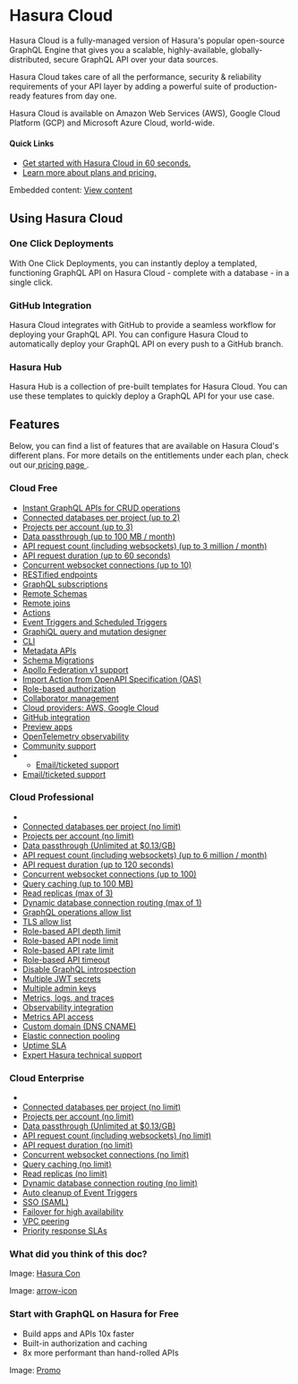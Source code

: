# Hasura Cloud

Hasura Cloud is a fully-managed version of Hasura's popular open-source GraphQL Engine that gives you a scalable, highly-available, globally-distributed, secure GraphQL API over your data sources.

Hasura Cloud takes care of all the performance, security & reliability requirements of your API layer by adding a powerful suite of production-ready features from day one.

Hasura Cloud is available on Amazon Web Services (AWS), Google Cloud Platform (GCP) and Microsoft Azure Cloud, world-wide.

#### Quick Links

- [ Get started with Hasura Cloud in 60 seconds. ](https://hasura.io/docs/latest/getting-started/getting-started-cloud/)
- [ Learn more about plans and pricing. ](https://hasura.io/docs/latest/hasura-cloud/plans/)


Embedded content: [ View content ](https://www.youtube.com/embed/bZvaHDJf6ZM?enablejsapi=1&origin=https://hasura.io)

## Using Hasura Cloud​

### One Click Deployments

With One Click Deployments, you can instantly deploy a templated, functioning GraphQL API on Hasura Cloud - complete with a database - in a single click.

### GitHub Integration

Hasura Cloud integrates with GitHub to provide a seamless workflow for deploying your GraphQL API. You can configure Hasura Cloud to automatically deploy your GraphQL API on every push to a GitHub branch.

### Hasura Hub

Hasura Hub is a collection of pre-built templates for Hasura Cloud. You can use these templates to quickly deploy a GraphQL API for your use case.

## Features

Below, you can find a list of features that are available on Hasura Cloud's different plans. For more details on the entitlements under each plan, check out our[ pricing page ](https://hasura.io/docs/latest/hasura-cloud/plans/).

### Cloud Free​

- [ Instant GraphQL APIs for CRUD operations ](https://hasura.io/docs/latest/schema/overview/)
- [ Connected databases per project (up to 2) ](https://hasura.io/docs/latest/databases/overview/)
- [ Projects per account (up to 3) ](https://hasura.io/docs/latest/hasura-cloud/projects/index/)
- [ Data passthrough (up to 100 MB / month) ](https://hasura.io/docs/latest/hasura-cloud/plans/)
- [ API request count (including websockets) (up to 3 million / month) ](https://hasura.io/docs/latest/hasura-cloud/plans/)
- [ API request duration (up to 60 seconds) ](https://hasura.io/docs/latest/hasura-cloud/plans/)
- [ Concurrent websocket connections (up to 10) ](https://hasura.io/docs/latest/observability/cloud-monitoring/websockets/)
- [ RESTified endpoints ](https://hasura.io/docs/latest/api-reference/restified/)
- [ GraphQL subscriptions ](https://hasura.io/docs/latest/subscriptions/overview/)
- [ Remote Schemas ](https://hasura.io/docs/latest/remote-schemas/overview/)
- [ Remote joins ](https://hasura.io/docs/latest/data-federation/data-federation-types/)
- [ Actions ](https://hasura.io/docs/latest/actions/overview/)
- [ Event Triggers and Scheduled Triggers ](https://hasura.io/docs/latest/event-triggers/overview/)
- [ GraphiQL query and mutation designer ](https://hasura.io/docs/latest/hasura-cloud/graphql-api-explorer/index/)
- [ CLI ](https://hasura.io/docs/latest/hasura-cli/overview/)
- [ Metadata APIs ](https://hasura.io/docs/latest/api-reference/metadata-api/index/)
- [ Schema Migrations ](https://hasura.io/docs/latest/migrations-metadata-seeds/overview/)
- [ Apollo Federation v1 support ](https://hasura.io/docs/latest/data-federation/apollo-federation/)
- [ Import Action from OpenAPI Specification (OAS) ](https://hasura.io/docs/latest/actions/open-api/)
- [ Role-based authorization ](https://hasura.io/docs/latest/auth/authorization/index/)
- [ Collaborator management ](https://hasura.io/docs/latest/hasura-cloud/projects/index/)
- [ Cloud providers: AWS, Google Cloud ](https://hasura.io/docs/latest/hasura-cloud/regions/)
- [ GitHub integration ](https://hasura.io/docs/latest/cloud-ci-cd/github-integration/)
- [ Preview apps ](https://hasura.io/docs/latest/cloud-ci-cd/preview-apps/)
- [ OpenTelemetry observability ](https://hasura.io/docs/latest/observability/opentelemetry/)
- [ Community support ](https://hasura.io/help/)
- - [ Email/ticketed support ](https://hasura.io/help/)
- [ Email/ticketed support ](https://hasura.io/help/)


### Cloud Professional​

- 
- [ Connected databases per project (no limit) ](https://hasura.io/docs/latest/databases/overview/)
- [ Projects per account (no limit) ](https://hasura.io/docs/latest/hasura-cloud/projects/index/)
- [ Data passthrough (Unlimited at $0.13/GB) ](https://hasura.io/docs/latest/hasura-cloud/plans/)
- [ API request count (including websockets) (up to 6 million / month) ](https://hasura.io/docs/latest/hasura-cloud/plans/)
- [ API request duration (up to 120 seconds) ](https://hasura.io/docs/latest/hasura-cloud/plans/)
- [ Concurrent websocket connections (up to 100) ](https://hasura.io/docs/latest/observability/cloud-monitoring/websockets/)
- [ Query caching (up to 100 MB) ](https://hasura.io/docs/latest/caching/overview/)
- [ Read replicas (max of 3) ](https://hasura.io/docs/latest/databases/database-config/read-replicas/)
- [ Dynamic database connection routing (max of 1) ](https://hasura.io/docs/latest/databases/database-config/dynamic-db-connection/)
- [ GraphQL operations allow list ](https://hasura.io/docs/latest/security/allow-list/)
- [ TLS allow list ](https://hasura.io/docs/latest/deployment/tls-allow-list/)
- [ Role-based API depth limit ](https://hasura.io/docs/latest/security/api-limits/#depth-limits)
- [ Role-based API node limit ](https://hasura.io/docs/latest/security/api-limits/#node-limits)
- [ Role-based API rate limit ](https://hasura.io/docs/latest/security/api-limits/#rate-limits)
- [ Role-based API timeout ](https://hasura.io/docs/latest/security/api-limits/#time-limits)
- [ Disable GraphQL introspection ](https://hasura.io/docs/latest/security/disable-graphql-introspection/)
- [ Multiple JWT secrets ](https://hasura.io/docs/latest/auth/authentication/multiple-jwt-secrets/)
- [ Multiple admin keys ](https://hasura.io/docs/latest/auth/authentication/multiple-admin-secrets/)
- [ Metrics, logs, and traces ](https://hasura.io/docs/latest/observability/overview/)
- [ Observability integration ](https://hasura.io/docs/latest/observability/cloud/index/)
- [ Metrics API access ](https://hasura.io/docs/latest/api-reference/metadata-api/observability/#logs-and-metrics-configuration)
- [ Custom domain (DNS CNAME) ](https://hasura.io/docs/latest/hasura-cloud/domains/#adding-a-custom-domain)
- [ Elastic connection pooling ](https://hasura.io/docs/latest/databases/database-config/cloud-connection-pooling/)
- [ Uptime SLA ](https://hasura.io/docs/latest/policies/sla/)
- [ Expert Hasura technical support ](https://cloud.hasura.io/support/create-ticket)


### Cloud Enterprise​

- 
- [ Connected databases per project (no limit) ](https://hasura.io/docs/latest/databases/overview/)
- [ Projects per account (no limit) ](https://hasura.io/docs/latest/hasura-cloud/projects/index/)
- [ Data passthrough (Unlimited at $0.13/GB) ](https://hasura.io/docs/latest/hasura-cloud/plans/)
- [ API request count (including websockets) (no limit) ](https://hasura.io/docs/latest/hasura-cloud/plans/)
- [ API request duration (no limit) ](https://hasura.io/docs/latest/hasura-cloud/plans/)
- [ Concurrent websocket connections (no limit) ](https://hasura.io/docs/latest/observability/cloud-monitoring/websockets/)
- [ Query caching (no limit) ](https://hasura.io/docs/latest/caching/overview/)
- [ Read replicas (no limit) ](https://hasura.io/docs/latest/databases/database-config/read-replicas/)
- [ Dynamic database connection routing (no limit) ](https://hasura.io/docs/latest/databases/database-config/dynamic-db-connection/)
- [ Auto cleanup of Event Triggers ](https://hasura.io/docs/latest/event-triggers/clean-up/auto-cleanup/)
- [ SSO (SAML) ](https://hasura.io/docs/latest/hasura-cloud/sso/)
- [ Failover for high availability ](https://hasura.io/docs/latest/hasura-cloud/high-availability/)
- [ VPC peering ](https://hasura.io/docs/latest/hasura-cloud/dedicated-vpc/#vpc-peering)
- [ Priority response SLAs ](https://hasura.io/docs/latest/policies/sla/)


### What did you think of this doc?

Image: [ Hasura Con ](https://res.cloudinary.com/dh8fp23nd/image/upload/v1686154570/hasura-con-2023/has-con-light-date_r2a2ud.png)

Image: [ arrow-icon ](https://res.cloudinary.com/dh8fp23nd/image/upload/v1683723549/main-web/chevron-right_ldbi7d.png)

### Start with GraphQL on Hasura for Free

- Build apps and APIs 10x faster
- Built-in authorization and caching
- 8x more performant than hand-rolled APIs


Image: [ Promo ](https://hasura.io/docs/assets/images/hasura-free-ff60e409244e0ea12b5a3045d1a9096b.png)